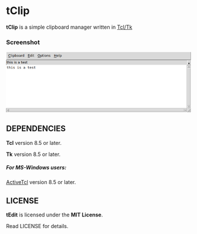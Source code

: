 # tClip
**tClip** is a simple clipboard manager written in [Tcl/Tk](https://www.tcl.tk)

### Screenshot
![Screenshot](images/screenshot.png "Screenshot")


## DEPENDENCIES
**Tcl** version 8.5 or later.

**Tk** version 8.5 or later.

##### For MS-Windows users:
[ActiveTcl](https://www.activestate.com/activetcl) version 8.5 or later.


## LICENSE
**tEdit** is licensed under the **MIT License**.

Read LICENSE for details.
